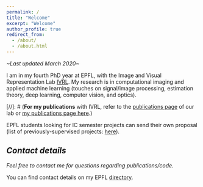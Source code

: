 ```yaml
---
permalink: /
title: "Welcome"
excerpt: "Welcome"
author_profile: true
redirect_from: 
  - /about/
  - /about.html
---
```


*~Last updated March 2020~*

I am in my fourth PhD year at EPFL, with the Image and Visual Representation Lab [IVRL](https://ivrl.epfl.ch/). My research is in computational imaging and applied machine learning (touches on signal/image processing, estimation theory, deep learning, computer vision, and optics).

[//]: # (**For my publications** with IVRL, refer to the [publications page](https://ivrl.epfl.ch/publications/) of our lab or [my publications page here](https://majedelhelou.github.io/publications/).)

EPFL students looking for IC semester projects can send their own proposal (list of previously-supervised projects: [here](https://majedelhelou.github.io/teaching/project_supervision)).


*Contact details*
---
*Feel free to contact me for questions regarding publications/code.*

You can find contact details on my EPFL [directory](https://ivrl.epfl.ch/people/majed/).

